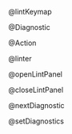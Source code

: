 @lintKeymap

@Diagnostic

@Action

@linter

@openLintPanel

@closeLintPanel

@nextDiagnostic

@setDiagnostics
